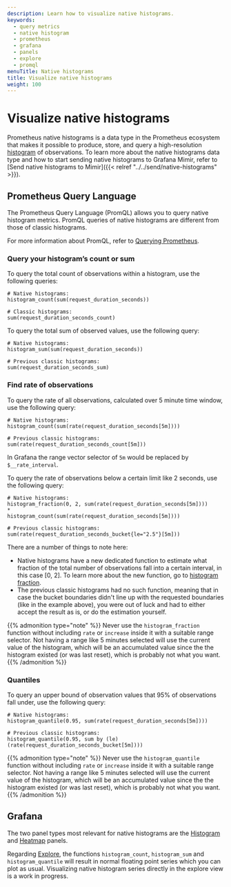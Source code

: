 ```yaml
---
description: Learn how to visualize native histograms.
keywords:
  - query metrics
  - native histogram
  - prometheus
  - grafana
  - panels
  - explore
  - promql
menuTitle: Native histograms
title: Visualize native histograms
weight: 100
---
```


# Visualize native histograms

Prometheus native histograms is a data type in the Prometheus ecosystem that makes it possible to produce, store, and query a high-resolution [histogram](https://prometheus.io/docs/concepts/metric_types/#histogram) of observations.
To learn more about the native histograms data type and how to start sending native histograms to Grafana Mimir,
refer to [Send native histograms to Mimir]({{< relref "../../send/native-histograms" >}}).

## Prometheus Query Language

The Prometheus Query Language (PromQL) allows you to query native histogram metrics.
PromQL queries of native histograms are different from those of classic histograms.

For more information about PromQL, refer to [Querying Prometheus](https://prometheus.io/docs/prometheus/latest/querying/basics/).

<!--
Given an example, where a histogram metric is named `request_duration_seconds`,
and it has some labels, you can apply an aggregation (`sum`) to the time series of the metric.
Doing so produces a single output.
 -->

### Query your histogram’s count or sum

To query the total count of observations within a histogram, use the following queries:

```PromQL
# Native histograms:
histogram_count(sum(request_duration_seconds))

# Classic histograms:
sum(request_duration_seconds_count)
```

To query the total sum of observed values, use the following query:

```PromQL
# Native histograms:
histogram_sum(sum(request_duration_seconds))

# Previous classic histograms:
sum(request_duration_seconds_sum)
```

### Find rate of observations

To query the rate of all observations, calculated over 5 minute time window, use the following query:

```PromQL
# Native histograms:
histogram_count(sum(rate(request_duration_seconds[5m])))

# Previous classic histograms:
sum(rate(request_duration_seconds_count[5m]))
```

In Grafana the range vector selector of `5m` would be replaced by `$__rate_interval`.

To query the rate of observations below a certain limit like 2 seconds, use the following query:

```PromQL
# Native histograms:
histogram_fraction(0, 2, sum(rate(request_duration_seconds[5m])))
*
histogram_count(sum(rate(request_duration_seconds[5m])))

# Previous classic histograms:
sum(rate(request_duration_seconds_bucket{le="2.5"}[5m]))
```

There are a number of things to note here:

- Native histograms have a new dedicated function to estimate what fraction of the total number of observations fall into a certain interval, in this case [0, 2]. To learn more about the new function, go to [histogram fraction](https://prometheus.io/docs/prometheus/latest/querying/functions/#histogram_fraction).
- The previous classic histograms had no such function, meaning that in case the bucket boundaries didn't line up with the requested boundaries (like in the example above), you were out of luck and had to either accept the result as is, or do the estimation yourself.

{{% admonition type="note" %}}
Never use the `histogram_fraction` function without including `rate` or `increase` inside it with a suitable range selector. Not having a range like 5 minutes selected will use the current value of the histogram, which will be an accumulated value since the the histogram existed (or was last reset), which is probably not what you want.
{{% /admonition %}}

### Quantiles

To query an upper bound of observation values that 95% of observations fall under, use the following query:

```PromQL
# Native histograms:
histogram_quantile(0.95, sum(rate(request_duration_seconds[5m])))

# Previous classic histograms:
histogram_quantile(0.95, sum by (le) (rate(request_duration_seconds_bucket[5m])))
```

{{% admonition type="note" %}}
Never use the `histogram_quantile` function without including `rate` or `increase` inside it with a suitable range selector. Not having a range like 5 minutes selected will use the current value of the histogram, which will be an accumulated value since the the histogram existed (or was last reset), which is probably not what you want.
{{% /admonition %}}

## Grafana

The two panel types most relevant for native histograms are the [Histogram](/docs/grafana/latest/panels-visualizations/visualizations/histogram/) and [Heatmap](/docs/grafana/latest/panels-visualizations/visualizations/heatmap/) panels.

Regarding [Explore](/docs/grafana/latest/explore/), the functions `histogram_count`, `histogram_sum` and `histogram_quantile` will result in normal floating point series which you can plot as usual. Visualizing native histogram series directly in the explore view is a work in progress.
